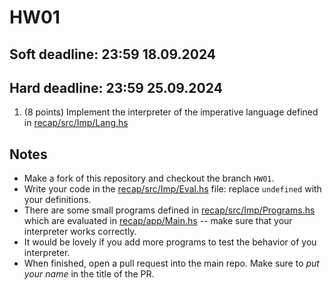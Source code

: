 # HW01
## Soft deadline: 23:59 18.09.2024
## Hard deadline: 23:59 25.09.2024

1. (8 points) Implement the interpreter of the imperative language defined in [recap/src/Imp/Lang.hs](recap/src/Imp/Lang.hs)

## Notes 

* Make a fork of this repository and checkout the branch `HW01`.
* Write your code in the [recap/src/Imp/Eval.hs](recap/src/Imp/Eval.hs) file: replace `undefined` with your definitions.
* There are some small programs defined in [recap/src/Imp/Programs.hs](recap/src/Imp/Programs.hs) which are evaluated in [recap/app/Main.hs](recap/app/Main.hs) -- make sure that your interpreter works correctly. 
* It would be lovely if you add more programs to test the behavior of you interpreter. 
* When finished, open a pull request into the main repo. Make sure to *put your name* in the title of the PR.  
